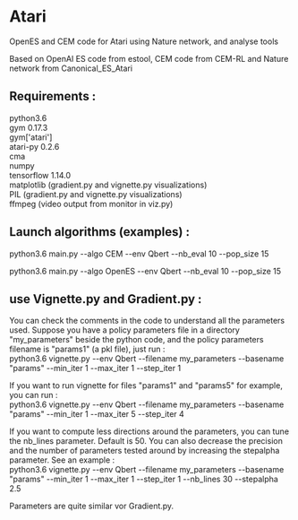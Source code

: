 # Atari
OpenES and CEM code for Atari using Nature network, and analyse tools

Based on OpenAI ES code from estool, CEM code from CEM-RL and Nature network from Canonical_ES_Atari

## Requirements : 
python3.6  
gym 0.17.3  
gym['atari']  
atari-py 0.2.6  
cma  
numpy  
tensorflow 1.14.0  
matplotlib (gradient.py and vignette.py visualizations)  
PIL (gradient.py and vignette.py visualizations)  
ffmpeg (video output from monitor in viz.py)  

## Launch algorithms (examples) : 

python3.6 main.py --algo CEM --env Qbert --nb_eval 10 --pop_size 15

python3.6 main.py --algo OpenES --env Qbert --nb_eval 10 --pop_size 15

## use Vignette.py and Gradient.py : 

You can check the comments in the code to understand all the parameters used.
Suppose you have a policy parameters file in a directory "my_parameters" beside the python code, and the policy parameters filename is "params1" (a pkl file), just run :  
python3.6 vignette.py --env Qbert --filename my_parameters --basename "params" --min_iter 1 --max_iter 1 --step_iter 1 

If you want to run vignette for files "params1" and "params5" for example, you can run :  
python3.6 vignette.py --env Qbert --filename my_parameters --basename "params" --min_iter 1 --max_iter 5 --step_iter 4 
  
If you want to compute less directions around the parameters, you can tune the nb_lines parameter. Default is 50. You can also decrease the precision and the number of parameters tested around by increasing the stepalpha parameter. See an example :  
python3.6 vignette.py --env Qbert --filename my_parameters --basename "params" --min_iter 1 --max_iter 1 --step_iter 1 --nb_lines 30 --stepalpha 2.5  

Parameters are quite similar vor Gradient.py.



